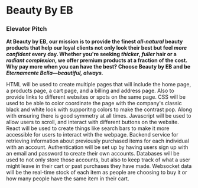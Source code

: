 # Beauty By EB

### Elevator Pitch
**At Beauty by EB, our mission is to provide the finest _all-natural_ beauty products that help our loyal clients not only look their best but feel _more confident_ every day. Whether you're seeking _thicker_, _fuller_ hair or a _radiant complexion_, we offer premium products at a fraction of the cost. Why pay more when you can have the best? Choose Beauty by EB and be _Eternamente Bella—beautiful, always._**

HTML will be used to create multiple pages that will include the home page, a products page, a cart page, and a billing and address page. Also to provide links to different websites or spots on the same page.
CSS will be used to be able to color coordinate the page with the company's classic black and white look with supporitng colors to make the contrast pop. Along with ensuring there is good symmetry at all times.
Javascript will be used to allow users to scroll, and interact with different buttons on the website.
React will be used to create things like search bars to make it more accessible for users to interact with the webpage.
Backend service for retrieving information about previously purchased items for each individual with an account.
Authentication will be set up by having users sign up with an email and password to create their own accounts.
Databases will be used to not only store those accounts, but also to keep track of what a user might leave in their cart or past purchases they have made.
Websocket data will be the real-time stock of each item as people are choosing to buy it or how many people have the same item in their cart.
